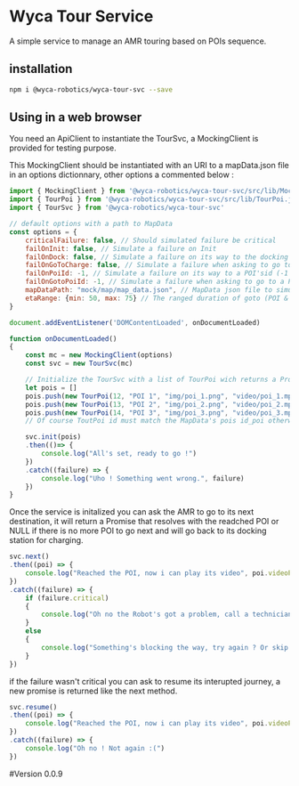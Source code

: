# Wyca Tour Service

A simple service to manage an AMR touring based on POIs sequence.

## installation
```bash
npm i @wyca-robotics/wyca-tour-svc --save
```

## Using in a web browser

You need an ApiClient to instantiate the TourSvc, a MockingClient is provided for testing purpose.

This MockingClient should be instantiated with an URI to a mapData.json file in an options dictionnary, other options a commented below :

```js
import { MockingClient } from '@wyca-robotics/wyca-tour-svc/src/lib/MockingClient.js'
import { TourPoi } from '@wyca-robotics/wyca-tour-svc/src/lib/TourPoi.js'
import { TourSvc } from '@wyca-robotics/wyca-tour-svc'

// default options with a path to MapData
const options = {
    criticalFailure: false, // Should simulated failure be critical
    failOnInit: false, // Simulate a failure on Init
    failOnDock: false, // Simulate a failure on its way to the docking station
    failOnGoToCharge: false, // Simulate a failure when asking to go to dock
    failOnPoiId: -1, // Simulate a failure on its way to a POI'sid (-1 for none)
    failOnGotoPoiId: -1, // Simulate a failure when asking to go to a POI'sid (-1 for none)
    mapDataPath: "mock/map/map_data.json", // MapData json file to simulate the robot's current MapData
    etaRange: {min: 50, max: 75} // The ranged duration of goto (POI & Charge) actions'simulation.
}

document.addEventListener('DOMContentLoaded', onDocumentLoaded)

function onDocumentLoaded()
{
    const mc = new MockingClient(options)
    const svc = new TourSvc(mc)

    // Initialize the TourSvc with a list of TourPoi wich returns a Promise once the service is initialized
    let pois = []
    pois.push(new TourPoi(12, "POI 1", "img/poi_1.png", "video/poi_1.mp4"))
    pois.push(new TourPoi(13, "POI 2", "img/poi_2.png", "video/poi_2.mp4"))
    pois.push(new TourPoi(14, "POI 3", "img/poi_3.png", "video/poi_3.mp4"))
    // Of course ToutPoi id must match the MapData's pois id_poi otherwise it will be rejected

    svc.init(pois)
    .then(()=> {
        console.log("All's set, ready to go !")
    })
    .catch((failure) => {
        console.log("Uho ! Something went wrong.", failure)
    })
}
```

Once the service is initalized you can ask the AMR to go to its next destination, it will return a Promise that resolves with the readched POI or NULL if there is no more POI to go next and will go back to its docking station for charging.

```js
svc.next()
.then((poi) => {
    console.log("Reached the POI, now i can play its video", poi.videoPath)
})
.catch((failure) => {
    if (failure.critical)
    {
        console.log("Oh no the Robot's got a problem, call a technician !")
    }
    else
    {
        console.log("Something's blocking the way, try again ? Or skip to next POI ?")
    }
})
```

if the failure wasn't critical you can ask to resume its interupted journey, a new promise is returned like the next method.

```js
svc.resume()
.then((poi) => {
    console.log("Reached the POI, now i can play its video", poi.videoPath)
})
.catch((failure) => {
    console.log("Oh no ! Not again :(")
})
```

#Version
0.0.9